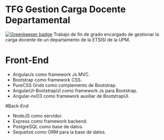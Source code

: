 # TFG Gestion Carga Docente Departamental

[![Greenkeeper badge](https://badges.greenkeeper.io/sorodrigo/gcdd.svg?token=68563d90c0f5e6372d0330d1c8d3931a3d79703fca92871ee9f7b73d156ff0b0&ts=1522251760478)](https://greenkeeper.io/)
Trabajo de fin de grado encargado de gestionar la carga docente de un departamento de la ETSISI de la UPM. 

# Front-End
- AngularJs como framework Js MVC.
- Bootstrap como framework CSS.
- PureCSS Grids como complemento de Bootstrap.
- AngularUI-BootstrapUI como framework Js para Bootstrap.
- Angular-nvD3 como framework auxiliar de BootstrapUI.

#Back-End
- NodeJS como servidor.
- Express como framework backend.
- PostgreSQL como base de datos.
- Sequelize como ORM para la base de datos.
